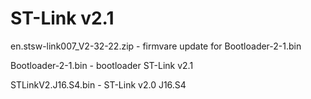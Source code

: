 # ST-Link v2.1

en.stsw-link007_V2-32-22.zip - firmvare update for Bootloader-2-1.bin

Bootloader-2-1.bin           - bootloader ST-Link v2.1

STLinkV2.J16.S4.bin          - ST-Link v2.0 J16.S4
